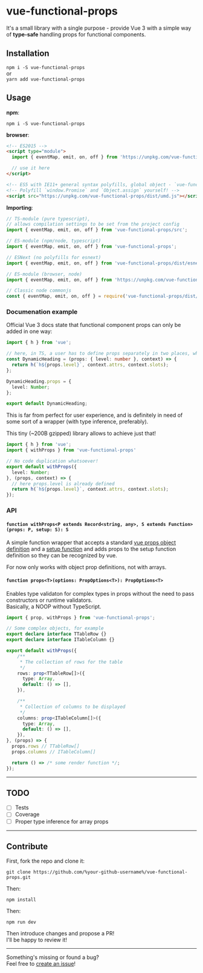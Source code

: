# vue-functional-props

It's a small library with a single purpose - provide Vue 3 with a simple way of **type-safe** handling props for functional components.

## Installation

`npm i -S vue-functional-props`\
or\
`yarn add vue-functional-props`

## Usage

**npm**:
```
npm i -S vue-functional-props
```

**browser**:
```html
<!-- ES2015 -->
<script type="module">
  import { eventMap, emit, on, off } from 'https://unpkg.com/vue-functional-props';

  // use it here
</script>

<!-- ES5 with IE11+ general syntax polyfills, global object - `vue-functional-props` -->
<!-- Polyfill `window.Promise` and `Object.assign` yourself! -->
<script src="https://unpkg.com/vue-functional-props/dist/umd.js"></script>
```

**Importing**:
```ts
// TS-module (pure typescript),
// allows compilation settings to be set from the project config
import { eventMap, emit, on, off } from 'vue-functional-props/src';

// ES-module (npm/node, typescript)
import { eventMap, emit, on, off } from 'vue-functional-props';

// ESNext (no polyfills for esnext)
import { eventMap, emit, on, off } from 'vue-functional-props/dist/esnext';

// ES-module (browser, node)
import { eventMap, emit, on, off } from 'https://unpkg.com/vue-functional-props';

// Classic node commonjs
const { eventMap, emit, on, off } = require('vue-functional-props/dist/js');
```

### Documenation example

Official Vue 3 docs state that functional component props can only be added in one way:
```ts
import { h } from 'vue';

// here, in TS, a user has to define props separately in two places, which produces code duplication
const DynamicHeading = (props: { level: number }, context) => {
  return h(`h${props.level}`, context.attrs, context.slots);
};

DynamicHeading.props = {
  level: Number;
};

export default DynamicHeading;
```

This is far from perfect for user experience, and is definitely in need of some sort of a wrapper (with type inference, preferably).

This tiny (~200B gzipped) library allows to achieve just that!

```ts
import { h } from 'vue';
import { withProps } from 'vue-functional-props'

// No code duplication whatsoever!
export default withProps({
  level: Number;
}, (props, context) => {
  // here props.level is already defined
  return h(`h${props.level}`, context.attrs, context.slots);
});
```

### API

#### `function withProps<P extends Record<string, any>, S extends Function>(props: P, setup: S): S`

A simple function wrapper that accepts a standard [vue props object definition](https://v3.vuejs.org/guide/component-props.html#prop-types) and a [setup function](https://v3.vuejs.org/api/composition-api.html#setup) and adds props to the setup function definition so they can be recognized by vue.

For now only works with object prop definitions, not with arrays.

#### `function props<T>(options: PropOptions<T>): PropOptions<T>`

Enables type validaton for complex types in props without the need to pass constructors or runtime validators.\
Basically, a NOOP without TypeScript.

```ts
import { prop, withProps } from 'vue-functional-props';

// Some complex objects, for example
export declare interface TTableRow {}
export declare interface ITableColumn {}

export default withProps({
    /**
     * The collection of rows for the table
     */
    rows: prop<TTableRow[]>({
      type: Array,
      default: () => [],
    }),

    /**
     * Collection of columns to be displayed
     */
    columns: prop<ITableColumn[]>({
      type: Array,
      default: () => [],
    }),
}, (props) => {
  props.rows // TTableRow[]
  props.columns // ITableColumn[]

  return () => /* some render function */;
});
```

---

## TODO

- [ ] Tests
- [ ] Coverage
- [ ] Proper type inference for array props

---

## Contribute

First, fork the repo and clone it:
```
git clone https://github.com/%your-github-username%/vue-functional-props.git
```

Then:
```
npm install
```

Then:
```
npm run dev
```

Then introduce changes and propose a PR!\
I'll be happy to review it!

---

Something's missing or found a bug?\
Feel free to [create an issue](https://github.com/Raiondesu/vue-functional-props/issues/new)!
